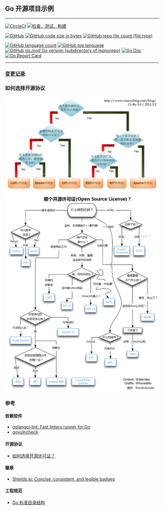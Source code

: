 ## Go 开源项目示例

---

[![CircleCI](https://img.shields.io/circleci/build/github/fsyyft-go/opensource-example/main)](https://github.com/fsyyft-go/opensource-example)
[![检查、测试、构建](https://github.com/fsyyft-go/opensource-example/actions/workflows/ci.yml/badge.svg)](https://github.com/fsyyft-go/opensource-example/actions/workflows/ci.yml)

[![GitHub](https://img.shields.io/github/license/fsyyft-go/opensource-example)](https://github.com/fsyyft-go/opensource-example/blob/develop/LICENSE)
[![GitHub code size in bytes](https://img.shields.io/github/languages/code-size/fsyyft-go/opensource-example)](https://github.com/fsyyft-go/opensource-example)
[![GitHub repo file count (file type)](https://img.shields.io/github/directory-file-count/fsyyft-go/opensource-example)](https://github.com/fsyyft-go/opensource-example)

[![GitHub language count](https://img.shields.io/github/languages/count/fsyyft-go/opensource-example)](https://github.com/fsyyft-go/opensource-example)
[![GitHub top language](https://img.shields.io/github/languages/top/fsyyft-go/opensource-example)](https://github.com/fsyyft-go/opensource-example)
[![GitHub go.mod Go version (subdirectory of monorepo)](https://img.shields.io/github/go-mod/go-version/fsyyft-go/opensource-example)](https://github.com/fsyyft-go/opensource-example/blob/develop/go.mod)
[![Go Doc](https://pkg.go.dev/badge/github.com/fsyyft-go/opensource-example)](https://pkg.go.dev/github.com/fsyyft-go/opensource-example)
[![Go Report Card](https://goreportcard.com/badge/github.com/fsyyft-go/opensource-example)](https://goreportcard.com/report/github.com/fsyyft-go/opensource-example)

---

### [变更记录](CHANGELOG.md)

### 如何选择开源协议

![](docs/images/free_software_licenses_1.png)
![](docs/images/free_software_licenses_2.png)

### 参考

#### 依赖软件

- [golangci-lint: Fast linters runner for Go](https://github.com/golangci/golangci-lint)
- [govulncheck](https://pkg.go.dev/golang.org/x/vuln/cmd/govulncheck)

#### 开源协议

- [如何选择开源许可证？](https://www.ruanyifeng.com/blog/2011/05/how_to_choose_free_software_licenses.html)

#### 徽章

- [Shields.io: Concise, consistent, and legible badges](https://shields.io/)

#### 工程规范

- [Go 标准目录结构](https://github.com/golang-standards/project-layout)